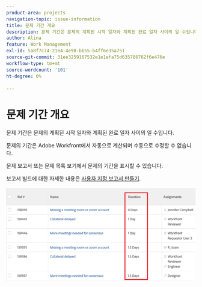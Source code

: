 ```yaml
---
product-area: projects
navigation-topic: issue-information
title: 문제 기간 개요
description: 문제 기간은 문제의 계획된 시작 일자와 계획된 완료 일자 사이의 일 수입니다.
author: Alina
feature: Work Management
exl-id: 5a8f7c74-21e4-4e90-bb55-b4ff6e35a751
source-git-commit: 31ee3259167532e1e1efa75d635786762f6e476e
workflow-type: tm+mt
source-wordcount: '101'
ht-degree: 0%

---
```


# 문제 기간 개요

문제 기간은 문제의 계획된 시작 일자와 계획된 완료 일자 사이의 일 수입니다.

문제의 기간은 Adobe Workfront에서 자동으로 계산되며 수동으로 수정할 수 없습니다.

문제 보고서 또는 문제 목록 보기에서 문제의 기간을 표시할 수 있습니다.

보고서 빌드에 대한 자세한 내용은 [사용자 지정 보고서 만들기](../../../reports-and-dashboards/reports/creating-and-managing-reports/create-custom-report.md).

![](assets/nwe-issue-duration-view-highlighted-350x73.png)
